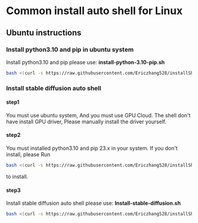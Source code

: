 # Common install auto shell for Linux

## Ubuntu instructions 
### Install python3.10 and pip in ubuntu system
Install python3.10 and pip please use: __install-python-3.10-pip.sh__
```bash
bash <(curl -s https://raw.githubusercontent.com/Ericzhang528/installShell/main/Ubuntu-Install-python-3.10-pip.sh)
```
### Install stable diffusion auto shell
#### step1
You must use ubuntu system, And you must use GPU Cloud.
The shell don't have install GPU driver, Please manually install the driver yourself.
#### step2
You must installed python3.10 and pip 23.x in your system.
If you don't install, please Run
```bash
bash <(curl -s https://raw.githubusercontent.com/Ericzhang528/installShell/main/Ubuntu-Install-python-3.10-pip.sh)
```
to install.
#### step3
Install stable diffusion auto shell please use: __Install-stable-diffusion.sh__
```bash
bash <(curl -s https://raw.githubusercontent.com/Ericzhang528/installShell/main/Ubuntu-Install-stable-diffusion.sh)
```

